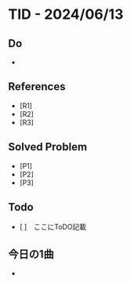 # TID - 2024/06/13
<!--
## Learnings
- 
- 
-->


## Do
- 


<!--
## Reflections & Insights
- 
- 
-->

<!--
## Plans for Tomorrow
- 
- 
-->

## References
- [R1] 
- [R2] 
- [R3] 

## Solved Problem
- [P1] 
- [P2] 
- [P3] 


## Todo
- [ ]　ここにToDO記載

## 今日の1曲
- 
